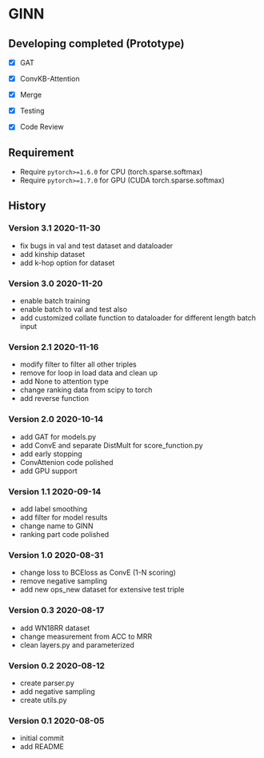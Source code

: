 # GINN
## Developing completed (Prototype)
- [x] GAT
- [x] ConvKB-Attention
- [x] Merge
- [x] Testing
- [x] Code Review


## Requirement
- Require `pytorch>=1.6.0` for CPU (torch.sparse.softmax)
- Require `pytorch>=1.7.0` for GPU (CUDA torch.sparse.softmax)

## History
### Version 3.1 2020-11-30
- fix bugs in val and test dataset and dataloader
- add kinship dataset
- add k-hop option for dataset

### Version 3.0 2020-11-20
- enable batch training
- enable batch to val and test also
- add customized collate function to dataloader for different length batch input

### Version 2.1 2020-11-16
- modify filter to filter all other triples
- remove for loop in load data and clean up
- add None to attention type
- change ranking data from scipy to torch
- add reverse function
  
### Version 2.0 2020-10-14
- add GAT for models.py
- add ConvE and separate DistMult for score_function.py
- add early stopping
- ConvAttenion code polished
- add GPU support

### Version 1.1 2020-09-14
- add label smoothing
- add filter for model results
- change name to GINN
- ranking part code polished

### Version 1.0 2020-08-31
- change loss to BCEloss as ConvE (1-N scoring)
- remove negative sampling
- add new ops_new dataset for extensive test triple

### Version 0.3 2020-08-17
- add WN18RR dataset
- change measurement from ACC to MRR
- clean layers.py and parameterized

### Version 0.2 2020-08-12
- create parser.py
- add negative sampling
- create utils.py

### Version 0.1 2020-08-05
- initial commit
- add README

  


